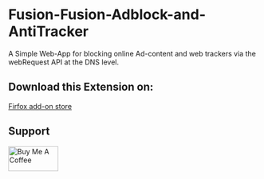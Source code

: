 # Fusion-Fusion-Adblock-and-AntiTracker
A Simple Web-App for blocking online Ad-content and web trackers via the webRequest API at the DNS level.
## Download this Extension on:
<a href="https://addons.mozilla.org/en-US/firefox/addon/fusion-adblock-and-antitracker/">Firfox add-on store</a>
## Support
<a href="https://www.buymeacoffee.com/fusion" target="_blank"><img src="https://cdn.buymeacoffee.com/buttons/v2/default-yellow.png" alt="Buy Me A Coffee" style="height: 50px !important;width: 100px !important;"></a>

